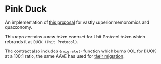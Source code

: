 # Pink Duck

An implementation of [this proposal](https://twitter.com/wasabiboat420/status/1335971580992745472) for vastly superior memonomics and quackonomy.

This repo contains a new token contract for Unit Protocol token which rebrands it as `DUCK (Unit Protocol)`.

The contract also includes a `migrate()` function which burns COL for DUCK at a 100:1 ratio, the same AAVE has used for [their migration](https://docs.aave.com/faq/migration-and-staking).
